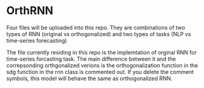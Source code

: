 # OrthRNN

Four files will be uploaded into this repo. They are combinations of two types of RNN (original vs orthogonalized) and two types of tasks (NLP vs time-series forecasting)

The file currently residing in this repo is the implemtation of orginal RNN for time-series forcasting task. The main difference between it and the correpsonding orthgonalized verions is the orthogonalization function in the sdg function in the rnn class is commented out. If you delete the comment symbols, this model will behave the same as orthogonalized RNN.
